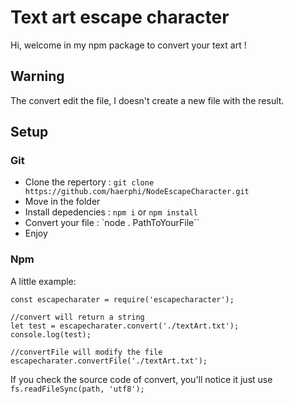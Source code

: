 # Text art escape character
Hi, welcome in my npm package to convert your text art !
## Warning
The convert edit the file, I doesn't create a new file with the result.
## Setup
### Git
 - Clone the repertory : `git clone https://github.com/haerphi/NodeEscapeCharacter.git`
 - Move in the folder
 - Install depedencies : `npm i` or `npm install`
 - Convert your file : `node . PathToYourFile``
 - Enjoy
### Npm
A little example:
```
const escapecharater = require('escapecharacter');

//convert will return a string
let test = escapecharater.convert('./textArt.txt');
console.log(test);

//convertFile will modify the file
escapecharater.convertFile('./textArt.txt');
```
If you check the source code of convert, you'll notice it just use <br>
`fs.readFileSync(path, 'utf8');`